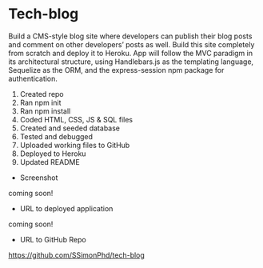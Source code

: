 # Tech-blog

Build a CMS-style blog site where developers can publish their blog posts and comment on other developers’ posts as well. Build this site completely from scratch and deploy it to Heroku. App will follow the MVC paradigm in its architectural structure, using Handlebars.js as the templating language, Sequelize as the ORM, and the express-session npm package for authentication.

1. Created repo
1. Ran npm init
1. Ran npm install 
1. Coded HTML, CSS, JS & SQL files
1. Created and seeded database
1. Tested and debugged
1. Uploaded working files to GitHub
1. Deployed to Heroku
1. Updated README

- Screenshot

coming soon!

- URL to deployed application

coming soon!


- URL to GitHub Repo

https://github.com/SSimonPhd/tech-blog
